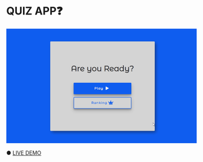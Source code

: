 # QUIZ APP❓

<img src="./animation.gif">

● <a href='https://andersonbones.github.io/Quiz-app/'>LIVE DEMO</a>
